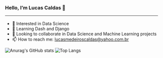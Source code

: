 ### Hello, I’m Lucas Caldas 👋 <hr>
- 👀 Interested in Data Science
- 📖 Learning Dash and Django
- 💞️ Looking to collaborate in Data Science and Machine Learning projects
- 📫 How to reach me: lucasmedeiroscaldas@yahoo.com.br

![Anurag's GitHub stats](https://github-readme-stats.vercel.app/api?username=lucastere10&show_icons=true&theme=radical)
![Top Langs](https://github-readme-stats.vercel.app/api/top-langs/?username=lucastere10&layout=compact&hide=jupyter%20notebook,html,portugol)

